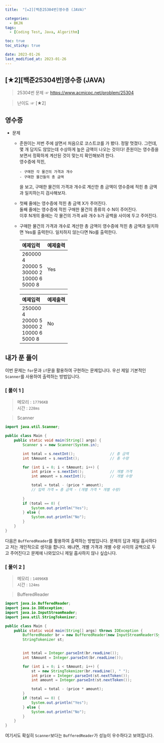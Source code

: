```yaml
---
title:  "[★2][백준25304번]영수증 (JAVA)" 

categories:
  - BKJN
tags:
  - [Coding Test, Java, Algorithm]

toc: true
toc_sticky: true

date: 2023-01-26
last_modified_at: 2023-01-26
---
```

[★2][백준25304번]영수증 (JAVA)
----
> 25304번 문제 ☞ <https://www.acmicpc.net/problem/25304>  

> 난이도 ☞ [★2]
  
## 영수증  
  
- 문제
  - 준원이는 저번 주에 살면서 처음으로 코스트코를 가 봤다. 정말 멋졌다. 그런데, 몇 개 담지도 않았는데 수상하게 높은 금액이 나오는 것이다! 준원이는 영수증을 보면서 정확하게 계산된 것이 맞는지 확인해보려 한다.<br>영수증에 적힌,<br>
    ```
	- 구매한 각 물건의 가격과 개수
	- 구매한 물건들의 총 금액  
	```
	을 보고, 구매한 물건의 가격과 개수로 계산한 총 금액이 영수증에 적힌 총 금액과 일치하는지 검사해보자.
  - 첫째 줄에는 영수증에 적힌 총 금액 X가 주어진다.<br>둘째 줄에는 영수증에 적힌 구매한 물건의 종류의 수 N이 주어진다.<br>이후 N개의 줄에는 각 물건의 가격 a와 개수 b가 공백을 사이에 두고 주어진다.
  - 구매한 물건의 가격과 개수로 계산한 총 금액이 영수증에 적힌 총 금액과 일치하면 Yes를 출력한다. 일치하지 않는다면 No를 출력한다.
  
	|예제입력|예제출력|
	|:--|:--|
	|260000<br>4<br>20000 5<br>30000 2<br>10000 6<br>5000 8|Yes|

	|예제입력|예제출력|
	|:--|:--|
	|250000<br>4<br>20000 5<br>30000 2<br>10000 6<br>5000 8|No|
  
## 내가 푼 풀이
  
이번 문제는 `for`문과 `if`문을 활용하여 구현하는 문제입니다. 우선 제일 기본적인 `Scanner`를 사용하여 출력하는 방법입니다.
### [ 풀이 1 ]  
>메모리 : `17796KB`  
>시간 : `228ms`  

> Scanner
  
```java
import java.util.Scanner;

public class Main {
	public static void main(String[] args) {
		Scanner s = new Scanner(System.in);

		int total = s.nextInt();				// 총 금액
		int tAmount = s.nextInt();				// 총 수량

		for (int i = 0; i < tAmount; i++) {
			int price = s.nextInt();			// 개별 가격
			int amount = s.nextInt();			// 개별 수량

			total = total - (price * amount);
			// 입력 가격 = 총 금액 - (개별 가격 * 개별 수량)
			
		}
		if (total == 0) {
			System.out.println("Yes");
		} else {
			System.out.println("No");
		}
	}
}
```
다음은 `BufferedReader`를 활용하여 출력하는 방법입니다. 문제의 답과 제일 흡사하다고 저는 개인적으로 생각을 합니다. 왜냐면, 개별 가격과 개별 수량 사이의 공백으로 두고 주어진다고 문제에 나와있으니 제일 흡사하지 않나 싶습니다.  
### [ 풀이 2 ]  
>메모리 : `14096KB`  
>시간 : `124ms`  
  
>BufferedReader
  
```java
import java.io.BufferedReader;
import java.io.IOException;
import java.io.InputStreamReader;
import java.util.StringTokenizer;

public class Main {
	public static void main(String[] args) throws IOException {
		BufferedReader br = new BufferedReader(new InputStreamReader(System.in));
		StringTokenizer st;
		

		int total = Integer.parseInt(br.readLine());
		int tAmount = Integer.parseInt(br.readLine());

		for (int i = 0; i < tAmount; i++) {
			st = new StringTokenizer(br.readLine(), " ");
			int price = Integer.parseInt(st.nextToken());
			int amount = Integer.parseInt(st.nextToken());

			total = total - (price * amount);
		}
		if (total == 0) {
			System.out.println("Yes");
		} else {
			System.out.println("No");
		}
	}
}
```
여기서도 확실히 `Scanner`보다는 `BufferedReader`가 성능이 우수하다고 보여집니다.